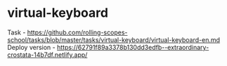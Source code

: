 # virtual-keyboard
Task - https://github.com/rolling-scopes-school/tasks/blob/master/tasks/virtual-keyboard/virtual-keyboard-en.md
Deploy version - https://62791f89a3378b130dd3edfb--extraordinary-crostata-14b7df.netlify.app/
